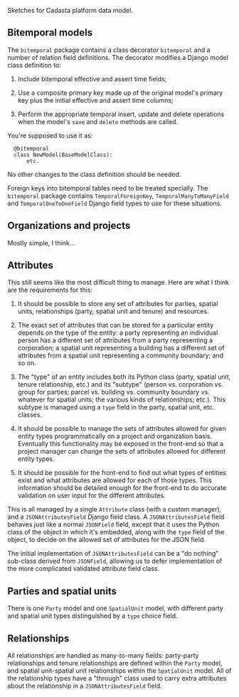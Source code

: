 Sketches for Cadasta platform data model.

## Bitemporal models

The `bitemporal` package contains a class decorator `bitemporal` and a
number of relation field definitions.  The decorator modifies a Django
model class definition to:

1. Include bitemporal effective and assert time fields;

2. Use a composite primary key made up of the original model's primary
   key plus the initial effective and assert time columns;

3. Perform the appropriate temporal insert, update and delete
   operations when the model's `save` and `delete` methods are called.

You're supposed to use it as:

```
  @bitemporal
  class NewModel(BaseModelClass):
      etc.
```

No other changes to the class definition should be needed.

Foreign keys into bitemporal tables need to be treated specially.  The
`bitemporal` package contains `TemporalForeignKey`,
`TemporalManyToManyField` and `TemporalOneToOneField` Django field
types to use for these situations.


## Organizations and projects

Mostly simple, I think...


## Attributes

This still seems like the most difficult thing to manage.  Here are
what I think are the requirements for this:

1. It should be possible to store any set of attributes for parties,
   spatial units, relationships (party, spatial unit and tenure) and
   resources.

2. The exact set of attributes that can be stored for a particular
   entity depends on the type of the entity: a party representing an
   individual person has a different set of attributes from a party
   representing a corporation; a spatial unit representing a building
   has a different set of attributes from a spatial unit representing
   a community boundary; and so on.

3. The "type" of an entity includes both its Python class (party,
   spatial unit, tenure relationship, etc.) and its "subtype" (person
   vs. corporation vs. group for parties; parcel vs. building
   vs. community boundary vs. whatever for spatial units; the various
   kinds of relationships; etc.).  This subtype is managed using a
   `type` field in the party, spatial unit, etc. classes.

4. It should be possible to manage the sets of attributes allowed for
   given entity types programmatically on a project and organization
   basis.  Eventually this functionality may be exposed in the
   front-end so that a project manager can change the sets of
   attributes allowed for different entity types.

5. It should be possible for the front-end to find out what types of
   entities exist and what attributes are allowed for each of those
   types.  This information should be detailed enough for the
   front-end to do accurate validation on user input for the different
   attributes.

This is all managed by a single `Attribute` class (with a custom
manager), and a `JSONAttributesField` Django field class.  A
`JSONAttributesField` field behaves just like a normal `JSONField`
field, except that it uses the Python class of the object in which
it's embedded, along with the `type` field of the object, to decide on
the allowed set of attributes for the JSON field.

The initial implementation of `JSONAttributesField` can be a "do
nothing" sub-class derived from `JSONField`, allowing us to defer
implementation of the more complicated validated attribute field
class.


## Parties and spatial units

There is one `Party` model and one `SpatialUnit` model, with different
party and spatial unit types distinguished by a `type` choice field.


## Relationships

All relationships are handled as many-to-many fields: party-party
relationships and tenure relationships are defined within the `Party`
model, and spatial unit-spatial unit relationships within the
`SpatialUnit` model.  All of the relationship types have a "through"
class used to carry extra attributes about the relationship in a
`JSONAttributesField` field.
